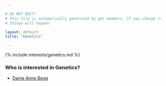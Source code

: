 ```yaml
---

# DO NOT EDIT!
# This file is automatically generated by get-members. If you change it, bad
# things will happen.

layout: default
title: "Genetics"

---
```


{% include interests/genetics.md %}

### Who is interested in Genetics?


* [Dame  Anne Begg](../members/dame-anne-begg.html)

